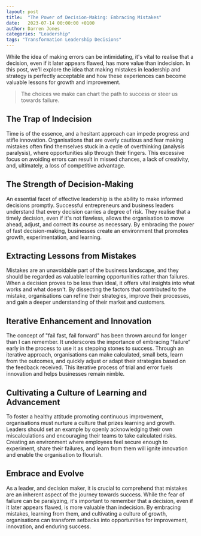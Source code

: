 ```yaml
---
layout: post
title:  "The Power of Decision-Making: Embracing Mistakes"
date:   2023-07-14 00:00:00 +0100
author: Darren Jones
categories: "Leadership"
tags: "Transformation Leadership Decisions"
---
```


While the idea of making errors can be intimidating, it's vital to realise that a decision, even if it later appears flawed, has more value than indecision. In this post, we'll explore the idea that making mistakes in leadership and strategy is perfectly acceptable and how these experiences can become valuable lessons for growth and improvement.

> The choices we make can chart the path to success or steer us towards failure. 

## The Trap of Indecision

Time is of the essence, and a hesitant approach can impede progress and stifle innovation. Organisations that are overly cautious and fear making mistakes often find themselves stuck in a cycle of overthinking (analysis paralysis), where opportunities slip through their fingers. This excessive focus on avoiding errors can result in missed chances, a lack of creativity, and, ultimately, a loss of competitive advantage.

## The Strength of Decision-Making

An essential facet of effective leadership is the ability to make informed decisions promptly. Successful entrepreneurs and business leaders understand that every decision carries a degree of risk. They realise that a timely decision, even if it's not flawless, allows the organisation to move ahead, adjust, and correct its course as necessary. By embracing the power of fast decision-making, businesses create an environment that promotes growth, experimentation, and learning.

## Extracting Lessons from Mistakes

Mistakes are an unavoidable part of the business landscape, and they should be regarded as valuable learning opportunities rather than failures. When a decision proves to be less than ideal, it offers vital insights into what works and what doesn't. By dissecting the factors that contributed to the mistake, organisations can refine their strategies, improve their processes, and gain a deeper understanding of their market and customers.

## Iterative Enhancement and Innovation

The concept of "fail fast, fail forward" has been thrown around for longer than I can remember. It underscores the importance of embracing "failure" early in the process to use it as stepping stones to success. Through an iterative approach, organisations can make calculated, small bets, learn from the outcomes, and quickly adjust or adapt their strategies based on the feedback received. This iterative process of trial and error fuels innovation and helps businesses remain nimble.

## Cultivating a Culture of Learning and Advancement

To foster a healthy attitude promoting continuous improvement, organisations must nurture a culture that prizes learning and growth. Leaders should set an example by openly acknowledging their own miscalculations and encouraging their teams to take calculated risks. Creating an environment where employees feel secure enough to experiment, share their failures, and learn from them will ignite innovation and enable the organisation to flourish.

## Embrace and Evolve

As a leader, and decision maker, it is crucial to comprehend that mistakes are an inherent aspect of the journey towards success. While the fear of failure can be paralyzing, it's important to remember that a decision, even if it later appears flawed, is more valuable than indecision. By embracing mistakes, learning from them, and cultivating a culture of growth, organisations can transform setbacks into opportunities for improvement, innovation, and enduring success.